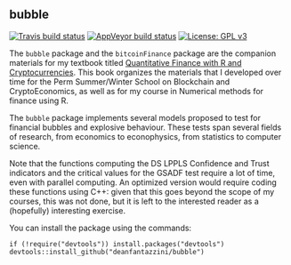 ## bubble

[![Travis build status](https://travis-ci.org/deanfantazzini/bubble.svg?branch=master)](https://travis-ci.org/deanfantazzini/bubble)
[![AppVeyor build status](https://ci.appveyor.com/api/projects/status/github/deanfantazzini/bubble?branch=master&svg=true)](https://ci.appveyor.com/project/deanfantazzini/bubble)
[![License: GPL v3](https://img.shields.io/badge/License-GPLv3-blue.svg)](https://www.gnu.org/licenses/gpl-3.0)

The `bubble` package and the `bitcoinFinance` package are the companion materials for my textbook titled [Quantitative Finance with R and Cryptocurrencies](https://www.amazon.com/dp/1090685319?ref_=pe_3052080_397514860). This book organizes the materials that I developed over time for the Perm Summer/Winter School on Blockchain and CryptoEconomics, as well as for my course in Numerical methods for finance using R.

The `bubble` package implements several models proposed to test for financial bubbles and explosive behaviour. These tests span several fields of research, 
  from economics to econophysics, from statistics to computer science.
  
Note that the functions computing the DS LPPLS Confidence and Trust indicators and the critical values for the GSADF test require a lot of time, even with parallel computing. An optimized version would require coding these functions using C++: given that this goes beyond the scope
of my courses, this was not done, but it is left to the interested reader as a (hopefully) interesting exercise. 

You can install the package using the commands:
``` {.r}
if (!require("devtools")) install.packages("devtools")
devtools::install_github("deanfantazzini/bubble")
```
